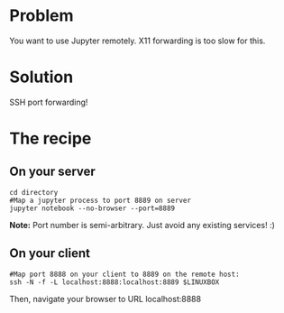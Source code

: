 # Problem

You want to use Jupyter remotely.  X11 forwarding is too slow for this.

# Solution

SSH port forwarding!

# The recipe

## On your server

~~~{.sh}
cd directory
#Map a jupyter process to port 8889 on server
jupyter notebook --no-browser --port=8889
~~~

**Note:** Port number is semi-arbitrary.  Just avoid any existing services! :)

## On your client

~~~{.sh}
#Map port 8888 on your client to 8889 on the remote host:
ssh -N -f -L localhost:8888:localhost:8889 $LINUXBOX
~~~

Then, navigate your browser to URL localhost:8888